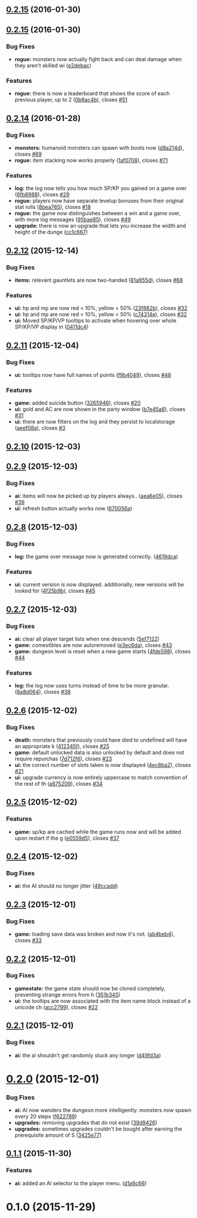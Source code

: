 <a name="0.2.15"></a>
## [0.2.15](https://github.com/seiyria/Roguathia/compare/0.2.15...v0.2.15) (2016-01-30)




<a name="0.2.15"></a>
## [0.2.15](https://github.com/seiyria/Roguathia/compare/0.2.14...0.2.15) (2016-01-30)


### Bug Fixes

* **rogue:** monsters now actually fight back and can deal damage when they aren't skilled wi ([e2debac](https://github.com/seiyria/Roguathia/commit/e2debac))

### Features

* **rogue:** there is now a leaderboard that shows the score of each previous player, up to 2 ([0b6ac4b](https://github.com/seiyria/Roguathia/commit/0b6ac4b)), closes [#51](https://github.com/seiyria/Roguathia/issues/51)



<a name="0.2.14"></a>
## [0.2.14](https://github.com/seiyria/Roguathia/compare/0.2.13...0.2.14) (2016-01-28)


### Bug Fixes

* **monsters:** humanoid monsters can spawn with boots now ([d8a214d](https://github.com/seiyria/Roguathia/commit/d8a214d)), closes [#69](https://github.com/seiyria/Roguathia/issues/69)
* **rogue:** item stacking now works properly ([1af0708](https://github.com/seiyria/Roguathia/commit/1af0708)), closes [#71](https://github.com/seiyria/Roguathia/issues/71)

### Features

* **log:** the log now tells you how much SP/KP you gained on a game over ([6fb8988](https://github.com/seiyria/Roguathia/commit/6fb8988)), closes [#29](https://github.com/seiyria/Roguathia/issues/29)
* **rogue:** players now have separate levelup bonuses from their original stat rolls ([8bea765](https://github.com/seiyria/Roguathia/commit/8bea765)), closes [#18](https://github.com/seiyria/Roguathia/issues/18)
* **rogue:** the game now distinguishes between a win and a game over, with more log messages ([95bae85](https://github.com/seiyria/Roguathia/commit/95bae85)), closes [#49](https://github.com/seiyria/Roguathia/issues/49)
* **upgrade:** there is now an upgrade that lets you increase the width and height of the dunge ([cc1c667](https://github.com/seiyria/Roguathia/commit/cc1c667))



<a name="0.2.12"></a>
## [0.2.12](https://github.com/seiyria/Roguathia/compare/0.2.11...0.2.12) (2015-12-14)


### Bug Fixes

* **items:** relevant gauntlets are now two-handed ([81a955d](https://github.com/seiyria/Roguathia/commit/81a955d)), closes [#68](https://github.com/seiyria/Roguathia/issues/68)

### Features

* **ui:** hp and mp are now red < 10%, yellow < 50% ([23f882b](https://github.com/seiyria/Roguathia/commit/23f882b)), closes [#32](https://github.com/seiyria/Roguathia/issues/32)
* **ui:** hp and mp are now red < 10%, yellow < 50% ([c74314e](https://github.com/seiyria/Roguathia/commit/c74314e)), closes [#32](https://github.com/seiyria/Roguathia/issues/32)
* **ui:** Moved SP/KP/VP tooltips to activate when hovering over whole SP/KP/VP display in ([0411dc4](https://github.com/seiyria/Roguathia/commit/0411dc4))



<a name="0.2.11"></a>
## [0.2.11](https://github.com/seiyria/Roguathia/compare/0.2.10...0.2.11) (2015-12-04)


### Bug Fixes

* **ui:** tooltips now have full names of points ([f9b4049](https://github.com/seiyria/Roguathia/commit/f9b4049)), closes [#48](https://github.com/seiyria/Roguathia/issues/48)

### Features

* **game:** added suicide button ([3265946](https://github.com/seiyria/Roguathia/commit/3265946)), closes [#20](https://github.com/seiyria/Roguathia/issues/20)
* **ui:** gold and AC are now shown in the party window ([b7e45a8](https://github.com/seiyria/Roguathia/commit/b7e45a8)), closes [#31](https://github.com/seiyria/Roguathia/issues/31)
* **ui:** there are now filters on the log and they persist to localstorage ([aeef08a](https://github.com/seiyria/Roguathia/commit/aeef08a)), closes [#3](https://github.com/seiyria/Roguathia/issues/3)



<a name="0.2.10"></a>
## [0.2.10](https://github.com/seiyria/Roguathia/compare/0.2.9...0.2.10) (2015-12-03)




<a name="0.2.9"></a>
## [0.2.9](https://github.com/seiyria/Roguathia/compare/0.2.8...0.2.9) (2015-12-03)


### Bug Fixes

* **ai:** items will now be picked up by players always.. ([aea6e05](https://github.com/seiyria/Roguathia/commit/aea6e05)), closes [#39](https://github.com/seiyria/Roguathia/issues/39)
* **ui:** refresh button actually works now ([670056a](https://github.com/seiyria/Roguathia/commit/670056a))



<a name="0.2.8"></a>
## [0.2.8](https://github.com/seiyria/Roguathia/compare/0.2.7...0.2.8) (2015-12-03)


### Bug Fixes

* **log:** the game over message now is generated correctly. ([4619dca](https://github.com/seiyria/Roguathia/commit/4619dca))

### Features

* **ui:** current version is now displayed. additionally, new versions will be looked for  ([4f25b9b](https://github.com/seiyria/Roguathia/commit/4f25b9b)), closes [#45](https://github.com/seiyria/Roguathia/issues/45)



<a name="0.2.7"></a>
## [0.2.7](https://github.com/seiyria/Roguathia/compare/0.2.6...0.2.7) (2015-12-03)


### Bug Fixes

* **ai:** clear all player target lists when one descends ([5ef7122](https://github.com/seiyria/Roguathia/commit/5ef7122))
* **game:** comestibles are now autoremoved ([e3ec6da](https://github.com/seiyria/Roguathia/commit/e3ec6da)), closes [#43](https://github.com/seiyria/Roguathia/issues/43)
* **game:** dungeon level is reset when a new game starts ([4fde598](https://github.com/seiyria/Roguathia/commit/4fde598)), closes [#44](https://github.com/seiyria/Roguathia/issues/44)

### Features

* **log:** the log now uses turns instead of time to be more granular. ([6a8d064](https://github.com/seiyria/Roguathia/commit/6a8d064)), closes [#38](https://github.com/seiyria/Roguathia/issues/38)



<a name="0.2.6"></a>
## [0.2.6](https://github.com/seiyria/Roguathia/compare/0.2.5...0.2.6) (2015-12-02)


### Bug Fixes

* **death:** monsters that previously could have died to undefined will have an appropriate k ([412345f](https://github.com/seiyria/Roguathia/commit/412345f)), closes [#25](https://github.com/seiyria/Roguathia/issues/25)
* **game:** default unlocked data is also unlocked by default and does not require repurchas ([7d712f6](https://github.com/seiyria/Roguathia/commit/7d712f6)), closes [#23](https://github.com/seiyria/Roguathia/issues/23)
* **ui:** the correct number of slots taken is now displayed ([4ec8ba2](https://github.com/seiyria/Roguathia/commit/4ec8ba2)), closes [#21](https://github.com/seiyria/Roguathia/issues/21)
* **ui:** upgrade currency is now entirely uppercase to match convention of the rest of th ([a675209](https://github.com/seiyria/Roguathia/commit/a675209)), closes [#34](https://github.com/seiyria/Roguathia/issues/34)



<a name="0.2.5"></a>
## [0.2.5](https://github.com/seiyria/Roguathia/compare/0.2.4...0.2.5) (2015-12-02)


### Features

* **game:** sp/kp are cached while the game runs now and will be added upon restart if the g ([e0559d5](https://github.com/seiyria/Roguathia/commit/e0559d5)), closes [#37](https://github.com/seiyria/Roguathia/issues/37)



<a name="0.2.4"></a>
## [0.2.4](https://github.com/seiyria/Roguathia/compare/0.2.3...0.2.4) (2015-12-02)


### Bug Fixes

* **ai:** the AI should no longer jitter ([49ccadd](https://github.com/seiyria/Roguathia/commit/49ccadd))



<a name="0.2.3"></a>
## [0.2.3](https://github.com/seiyria/Roguathia/compare/0.2.2...0.2.3) (2015-12-01)


### Bug Fixes

* **game:** loading save data was broken and now it's not. ([ab4beb4](https://github.com/seiyria/Roguathia/commit/ab4beb4)), closes [#33](https://github.com/seiyria/Roguathia/issues/33)



<a name="0.2.2"></a>
## [0.2.2](https://github.com/seiyria/Roguathia/compare/0.2.1...0.2.2) (2015-12-01)


### Bug Fixes

* **gamestate:** the game state should now be cloned completely, preventing strange errors from h ([351b345](https://github.com/seiyria/Roguathia/commit/351b345))
* **ui:** the tooltips are now associated with the item name block instead of a unicode ch ([acc2799](https://github.com/seiyria/Roguathia/commit/acc2799)), closes [#22](https://github.com/seiyria/Roguathia/issues/22)



<a name="0.2.1"></a>
## [0.2.1](https://github.com/seiyria/Roguathia/compare/0.2.0...0.2.1) (2015-12-01)


### Bug Fixes

* **ai:** the ai shouldn't get randomly stuck any longer ([d49fd3a](https://github.com/seiyria/Roguathia/commit/d49fd3a))



<a name="0.2.0"></a>
# [0.2.0](https://github.com/seiyria/Roguathia/compare/0.1.1...0.2.0) (2015-12-01)


### Bug Fixes

* **ai:** AI now wanders the dungeon more intelligently. monsters now spawn every 20 steps ([f622789](https://github.com/seiyria/Roguathia/commit/f622789))
* **upgrades:** removing upgrades that do not exist ([39d9426](https://github.com/seiyria/Roguathia/commit/39d9426))
* **upgrades:** sometimes upgrades couldn't be bought after earning the prerequisite amount of S ([3425e77](https://github.com/seiyria/Roguathia/commit/3425e77))



<a name="0.1.1"></a>
## [0.1.1](https://github.com/seiyria/Roguathia/compare/0.1.0...0.1.1) (2015-11-30)


### Features

* **ai:** added an AI selector to the player menu. ([d1a6c66](https://github.com/seiyria/Roguathia/commit/d1a6c66))



<a name="0.1.0"></a>
# 0.1.0 (2015-11-29)




